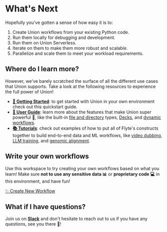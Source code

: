 # What's Next

Hopefully you've gotten a sense of how easy it is to:

1. Create Union workflows from your existing Python code.
2. Run them locally for debugging and development.
3. Run them on Union Serverless.
4. Iterate on them to make them more robust and scalable.
5. Parallelize and scale them to meet your workload requirements.

## Where do I learn more?

However, we've barely scratched the surface of all the different use cases
that Union supports. Take a look at the following resources to experience
the full power of Union!

- **[👟 Getting Started](https://docs.union.ai/serverless/quick-start)**:
  to get started with Union in your own environment check out this quickstart guide.
- **[📖 User Guide](https://docs.union.ai/serverless/user-guide)**:
  learn more about the features that make Union super powerful 💪, like the built-in [file and directory](https://docs.union.ai/serverless/user-guide/data-input-output/flyte-file-and-flyte-directory#flytefile-and-flytedirectory) types, [Decks](https://docs.union.ai/serverless/api-reference/flytekit-sdk/flyte-deck#flyte-deck), and [dynamic workflows](https://docs.union.ai/serverless/user-guide/core-concepts/workflows/dynamic-workflows#dynamic-workflows).
- **[📚 Tutorials](https://docs.union.ai/serverless/tutorials/)**:
  check out examples of how to put all of Flyte's constructs together to build end-to-end data and ML workflows, like [video dubbing](https://docs.union.ai/serverless/tutorials/multimodal-ai/video-dubbing), [LLM training](https://docs.union.ai/serverless/tutorials/language-models/liger-kernel-finetuning), and [genomic alignment](https://docs.union.ai/serverless/tutorials/bioinformatics/alignment).


## Write your own workflows

Use this workspace to try creating your own workflows based on what you learn!
Make sure **not to use any sensitive data 📊**  or **proprietary code 💻** in
this environment, and have fun!

[✨ Create New Workflow](command:union-workspace.createNewWorkflow)

## What if I have questions?

Join us on **[Slack](https://flyte-org.slack.com/archives/C075AJZSXEV)** and don't hesitate to reach out to us
if you have any questions, see you there 👋!
